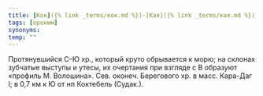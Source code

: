 ```yaml
---
title: [Кок]({% link _terms/кок.md %})-[Кая]({% link _terms/кая.md %})
tags: [ороним]
synonyms:
temp: ""
---
```


Протянувшийся С–Ю хр., который круто обрывается к морю; на склонах зубчатые
выступы и утесы, их очертания при взгляде с В образуют «профиль М. Волошина».
Сев. оконеч. Берегового хр. в масс. Кара-Даг I; в 0,7 км к Ю от нп Коктебель
(Судак.).
